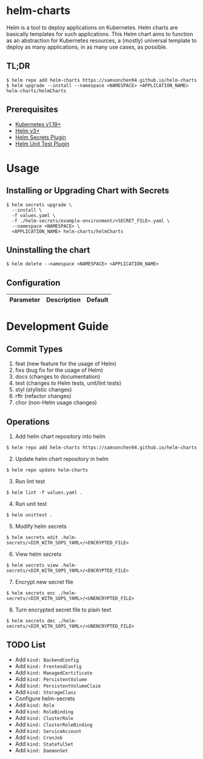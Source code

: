 # helm-charts

Helm is a tool to deploy applications on Kubernetes. Helm charts are basically templates for such applications. This Helm chart aims to function as an abstraction for Kubernetes resources, a (mostly) universal template to deploy as many applications, in as many use cases, as possible.

## TL;DR

```
$ helm repo add helm-charts https://samsonchen94.github.io/helm-charts
$ helm upgrade --install --namespace <NAMESPACE> <APPLICATION_NAME> helm-charts/helmCharts
```

## Prerequisites

- [Kubernetes v1.19+](https://github.com/kubernetes/kubernetes)
- [Helm v3+](https://github.com/helm/helm)
- [Helm Secrets Plugin](https://github.com/jkroepke/helm-secrets)
- [Helm Unit Test Plugin](https://github.com/vbehar/helm3-unittest)

# Usage

## Installing or Upgrading Chart with Secrets

```
$ helm secrets upgrade \
  --install \
  -f values.yaml \
  -f ./helm-secrets/example-environment/<SECRET_FILE>.yaml \
  --namespace <NAMESPACE> \
  <APPLICATION_NAME> helm-charts/helmCharts
```

## Uninstalling the chart

```
$ helm delete --namespace <NAMESPACE> <APPLICATION_NAME>
```

## Configuration

| Parameter | Description | Default |
|-----------|-------------|---------|

# Development Guide

## Commit Types

1. feat (new feature for the usage of Helm)
2. fixs (bug fix for the usage of Helm)
3. docs (changes to documentation)
4. test (changes to Helm tests, unit/lint tests)
5. styl (stylistic changes)
6. rftr (refactor changes)
7. chor (non-Helm usage changes)

## Operations

1. Add helm chart repository into helm
```
$ helm repo add helm-charts https://samsonchen94.github.io/helm-charts
```
2. Update helm chart repository in helm
```
$ helm repo update helm-charts
```
3. Run lint test
```
$ helm lint -f values.yaml .
```
4. Run unit test
```
$ helm unittest .
```
5. Modify helm secrets
```
$ helm secrets edit .helm-secrets/<DIR_WITH_SOPS_YAML>/<ENCRYPTED_FILE>
```
6. View helm secrets
```
$ helm secrets view .helm-secrets/<DIR_WITH_SOPS_YAML>/<ENCRYPTED_FILE>
```
7. Encrypt new secret file
```
$ helm secrets enc ./helm-secrets/<DIR_WITH_SOPS_YAML>/<UNENCRYPTED_FILE>
```
8. Turn encrypted secret file to plain text
```
$ helm secrets dec ./helm-secrets/<DIR_WITH_SOPS_YAML>/<UNENCRYPTED_FILE>
```

## TODO List
- Add `kind: BackendConfig`
- Add `kind: FrontendConfig`
- Add `kind: ManagedCertificate`
- Add `kind: PersistentVolume`
- Add `kind: PersistentVolumeClaim`
- Add `kind: StorageClass`
- Configure helm-secrets
- Add `kind: Role`
- Add `kind: RoleBinding`
- Add `kind: ClusterRole`
- Add `kind: ClusterRoleBinding`
- Add `kind: ServiceAccount`
- Add `kind: CronJob`
- Add `kind: StatefulSet`
- Add `kind: DaemonSet`
